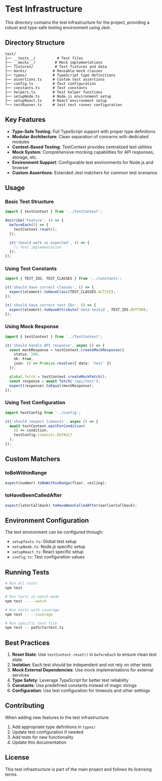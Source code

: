 # Test Infrastructure

This directory contains the test infrastructure for the project, providing a robust and type-safe testing environment using Jest.

## Directory Structure

```
test/
├── __tests__/          # Test files
├── __mocks__/         # Mock implementations
├── fixtures/          # Test fixtures and data
├── mocks/            # Reusable mock classes
├── types/            # TypeScript type definitions
├── assertions.ts     # Custom test assertions
├── config.ts         # Test configuration
├── constants.ts      # Test constants
├── helpers.ts        # Test helper functions
├── setupNode.ts      # Node.js environment setup
├── setupReact.ts     # React environment setup
└── testRunner.ts     # Jest test runner configuration
```

## Key Features

- **Type-Safe Testing**: Full TypeScript support with proper type definitions
- **Modular Architecture**: Clean separation of concerns with dedicated modules
- **Context-Based Testing**: TestContext provides centralized test utilities
- **Mock System**: Comprehensive mocking capabilities for API responses, storage, etc.
- **Environment Support**: Configurable test environments for Node.js and browser
- **Custom Assertions**: Extended Jest matchers for common test scenarios

## Usage

### Basic Test Structure

```typescript
import { testContext } from '../TestContext';

describe('Feature', () => {
  beforeEach(() => {
    testContext.reset();
  });

  it('should work as expected', () => {
    // Test implementation
  });
});
```

### Using Test Constants

```typescript
import { TEST_IDS, TEST_CLASSES } from '../constants';

it('should have correct classes', () => {
  expect(element).toHaveClass(TEST_CLASSES.ACTIVE);
});

it('should have correct test IDs', () => {
  expect(element).toHaveAttribute('data-testid', TEST_IDS.BUTTON);
});
```

### Using Mock Response

```typescript
import { testContext } from '../TestContext';

it('should handle API response', async () => {
  const mockResponse = testContext.createMockResponse({
    status: 200,
    ok: true,
    json: () => Promise.resolve({ data: 'test' })
  });

  global.fetch = testContext.createMockFetch();
  const response = await fetch('/api/test');
  expect(response).toEqual(mockResponse);
});
```

### Using Test Configuration

```typescript
import testConfig from '../config';

it('should respect timeouts', async () => {
  await testContext.waitForCondition(
    () => condition,
    testConfig.timeouts.DEFAULT
  );
});
```

## Custom Matchers

### toBeWithinRange

```typescript
expect(number).toBeWithinRange(floor, ceiling);
```

### toHaveBeenCalledAfter

```typescript
expect(laterCallback).toHaveBeenCalledAfter(earlierCallback);
```

## Environment Configuration

The test environment can be configured through:

- `setupTests.ts`: Global test setup
- `setupNode.ts`: Node.js specific setup
- `setupReact.ts`: React specific setup
- `config.ts`: Test configuration values

## Running Tests

```bash
# Run all tests
npm test

# Run tests in watch mode
npm test -- --watch

# Run tests with coverage
npm test -- --coverage

# Run specific test file
npm test -- path/to/test.ts
```

## Best Practices

1. **Reset State**: Use `testContext.reset()` in `beforeEach` to ensure clean test state
2. **Isolation**: Each test should be independent and not rely on other tests
3. **Mock External Dependencies**: Use mock implementations for external services
4. **Type Safety**: Leverage TypeScript for better test reliability
5. **Constants**: Use predefined constants instead of magic strings
6. **Configuration**: Use test configuration for timeouts and other settings

## Contributing

When adding new features to the test infrastructure:

1. Add appropriate type definitions in `types/`
2. Update test configuration if needed
3. Add tests for new functionality
4. Update this documentation

## License

This test infrastructure is part of the main project and follows its licensing terms.